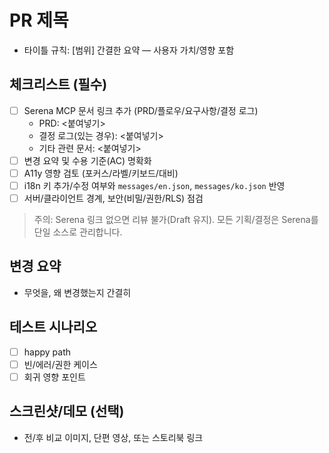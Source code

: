 # PR 제목

- 타이틀 규칙: [범위] 간결한 요약 — 사용자 가치/영향 포함

## 체크리스트 (필수)

- [ ] Serena MCP 문서 링크 추가 (PRD/플로우/요구사항/결정 로그)
  - PRD: <붙여넣기>
  - 결정 로그(있는 경우): <붙여넣기>
  - 기타 관련 문서: <붙여넣기>
- [ ] 변경 요약 및 수용 기준(AC) 명확화
- [ ] A11y 영향 검토 (포커스/라벨/키보드/대비)
- [ ] i18n 키 추가/수정 여부와 `messages/en.json`, `messages/ko.json` 반영
- [ ] 서버/클라이언트 경계, 보안(비밀/권한/RLS) 점검

> 주의: Serena 링크 없으면 리뷰 불가(Draft 유지). 모든 기획/결정은 Serena를 단일 소스로 관리합니다.

## 변경 요약

- 무엇을, 왜 변경했는지 간결히

## 테스트 시나리오

- [ ] happy path
- [ ] 빈/에러/권한 케이스
- [ ] 회귀 영향 포인트

## 스크린샷/데모 (선택)

- 전/후 비교 이미지, 단편 영상, 또는 스토리북 링크
